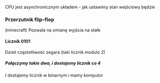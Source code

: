 CPU jest asynchronicznym układem - jak ustawimy stan wejściowy będzie


### Przerzutnik flip-flop
(minecraft)
Pozwala na zmianę wyjścia na stałe 


#### Licznik 0101
Dzieli częstotliwość zegara (taki licznik modulo 2)

##### Połączymy takie dwa, i dostajemy licznik co 4
I dostajemy licznik w binarnym i mamy komputor